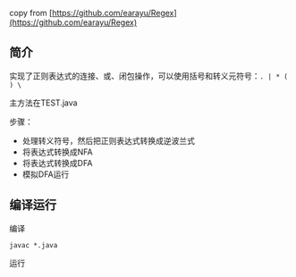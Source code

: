 copy from [https://github.com/earayu/Regex](https://github.com/earayu/Regex)

## 简介

实现了正则表达式的连接、或、闭包操作，可以使用括号和转义元符号：`. | * ( ) \`

主方法在TEST.java

步骤：

* 处理转义符号，然后把正则表达式转换成逆波兰式
* 将表达式转换成NFA
* 将表达式转换成DFA
* 模拟DFA运行

## 编译运行

编译

```
javac *.java
```

运行

```

```
